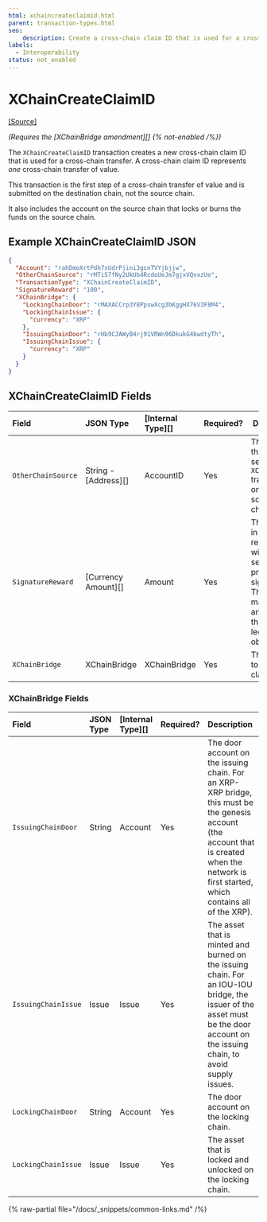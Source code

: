 ```yaml
---
html: xchaincreateclaimid.html 
parent: transaction-types.html
seo:
    description: Create a cross-chain claim ID that is used for a cross-chain transfer.
labels:
  - Interoperability
status: not_enabled
---
```

# XChainCreateClaimID
[[Source]](https://github.com/XRPLF/rippled/blob/master/src/ripple/protocol/impl/TxFormats.cpp#L399-L406 "Source")

_(Requires the [XChainBridge amendment][] {% not-enabled /%})_

The `XChainCreateClaimID` transaction creates a new cross-chain claim ID that is used for a cross-chain transfer. A cross-chain claim ID represents *one* cross-chain transfer of value. 

This transaction is the first step of a cross-chain transfer of value and is submitted on the destination chain, not the source chain. 

It also includes the account on the source chain that locks or burns the funds on the source chain.


## Example XChainCreateClaimID JSON

```json
{
  "Account": "rahDmoXrtPdh7sUdrPjini3gcnTVYjbjjw",
  "OtherChainSource": "rMTi57fNy2UkUb4RcdoUeJm7gjxVQvxzUo",
  "TransactionType": "XChainCreateClaimID",
  "SignatureReward": "100",
  "XChainBridge": {
    "LockingChainDoor": "rMAXACCrp3Y8PpswXcg3bKggHX76V3F8M4",
    "LockingChainIssue": {
      "currency": "XRP"
    },
    "IssuingChainDoor": "rHb9CJAWyB4rj91VRWn96DkukG4bwdtyTh",
    "IssuingChainIssue": {
      "currency": "XRP"
    }
  }
}
```


## XChainCreateClaimID Fields

| Field              | JSON Type            | [Internal Type][] | Required? | Description |
|:-------------------|:---------------------|:------------------|:----------|-------------|
| `OtherChainSource` | String - [Address][] | AccountID         | Yes       | The account that must send the `XChainCommit` transaction on the source chain. |
| `SignatureReward`  | [Currency Amount][]  | Amount            | Yes       | The amount, in XRP, to reward the witness servers for providing signatures. This must match the amount on the `Bridge` ledger object. |
| `XChainBridge`     | XChainBridge         | XChainBridge      | Yes       | The bridge to create the claim ID for. |


### XChainBridge Fields

| Field               | JSON Type | [Internal Type][] | Required? | Description     |
|:--------------------|:----------|:------------------|:----------|:----------------|
| `IssuingChainDoor`  | String    | Account           | Yes       | The door account on the issuing chain. For an XRP-XRP bridge, this must be the genesis account (the account that is created when the network is first started, which contains all of the XRP). |
| `IssuingChainIssue` | Issue     | Issue             | Yes       | The asset that is minted and burned on the issuing chain. For an IOU-IOU bridge, the issuer of the asset must be the door account on the issuing chain, to avoid supply issues. |
| `LockingChainDoor`  | String    | Account           | Yes       | The door account on the locking chain. |
| `LockingChainIssue` | Issue     | Issue             | Yes       | The asset that is locked and unlocked on the locking chain. |

{% raw-partial file="/docs/_snippets/common-links.md" /%}
